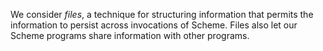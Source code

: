 We consider <em>files</em>, a technique for structuring information that 
permits the information to persist across invocations of Scheme.  Files
also let our Scheme programs share information with other programs.
